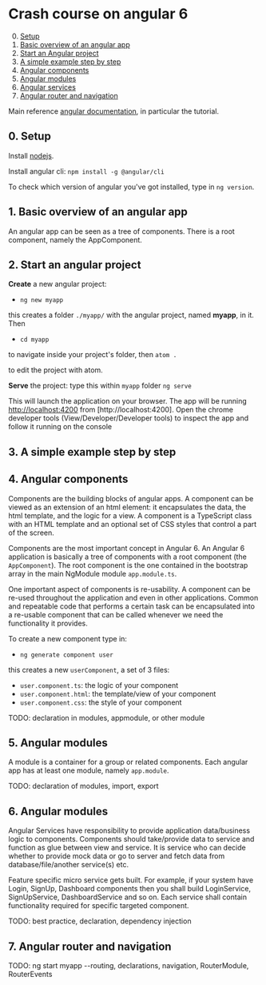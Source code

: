 # Crash course on angular 6

0. [Setup](#ngsetup)
1. [Basic overview of an angular app](#ngbas)
2. [Start an Angular project](#ngstart)
3. [A simple example step by step](#ngex)
4. [Angular components](#ngcomp)
5. [Angular modules](#ngmod)
6. [Angular services](#ngservice)
7. [Angular router and navigation](#ngroute)


Main reference [angular documentation](https://angular.io/docs), in particular the tutorial.

<a name="ngsetup"></a>
## 0. Setup

Install [nodejs](https://nodejs.org/en/download/).

Install angular cli: `npm install -g @angular/cli`

To check which version of angular you've got installed, type in `ng version`.

<a name="ngbas"></a>
## 1. Basic overview of an angular app

An angular app can be seen as a tree of components. There is a root component, namely the AppComponent. 



<a name="ngstart"></a>
## 2. Start an angular project

**Create** a new angular project:
- `ng new myapp`

this creates a folder `./myapp/` with the angular project, named **myapp**, in it. Then
- `cd myapp` 

to navigate inside your project's folder, then
    `atom .` 

to edit the project with atom.

**Serve** the project: type this within `myapp` folder
    `ng serve`

This will launch the application on your browser. The app will be running [http://localhost:4200]() from  [http://localhost:4200].
Open the chrome developer tools (View/Developer/Developer tools) to inspect the app and follow it running on the console


<a name="ngex"></a>
## 3. A simple example step by step



<a name="ngcomp"></a>
## 4. Angular components
Components are the building blocks of angular apps. A component can be viewed as an extension of an html element: it encapsulates the data, the html template, and the logic for a view. A component is a TypeScript class with an HTML template and an optional set of CSS styles that control a part of the screen.

Components are the most important concept in Angular 6. An Angular 6 application is basically a tree of components with a root component (the `AppComponent`). The root component is the one contained in the bootstrap array in the main NgModule module `app.module.ts`.

One important aspect of components is re-usability. A component can be re-used throughout the application and even in other applications. Common and repeatable code that performs a certain task can be encapsulated into a re-usable component that can be called whenever we need the functionality it provides.

To create a new component type in:
- `ng generate component user`

this creates a new `userComponent`, a set of 3 files:
- `user.component.ts`: the logic of your component
- `user.component.html`: the template/view of your component
- `user.component.css`: the style of your component


TODO: declaration in modules, appmodule, or other module


<a name="ngmod"></a>
## 5. Angular modules
A module is a container for a group or related components.
Each angular app has at least one module, namely `app.module`.



TODO: declaration of modules, import, export

<a name="ngservice"></a>
## 6. Angular modules

Angular Services have responsibility to provide application data/business logic to components. Components should take/provide data to service and function as glue between view and service. It is service who can decide whether to provide mock data or go to server and fetch data from database/file/another service(s) etc.

Feature specific micro service gets built. For example, if your system have Login, SignUp, Dashboard components then you shall build LoginService, SignUpService, DashboardService and so on. Each service shall contain functionality required for specific targeted component.

TODO: best practice, declaration, dependency injection




<a name="ngroute"></a>
## 7. Angular router and navigation

TODO: ng start myapp --routing, declarations, navigation, RouterModule, RouterEvents
